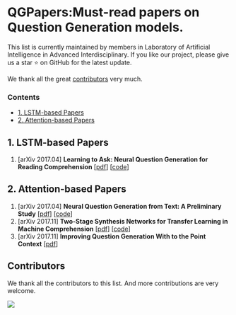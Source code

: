 # QGPapers:Must-read papers on Question Generation models.

This list is currently maintained by members in Laboratory of Artificial Intelligence in Advanced Interdisciplinary. If you like our project, please give us a star ⭐ on GitHub for the latest update.


We thank all the great [contributors](#contributors) very much.



### Contents

- [1. LSTM-based Papers](#1-LSTM-based-Papers)
- [2. Attention-based Papers](#2-LSTM-based-Papers)


## 1. LSTM-based Papers
1. [arXiv 2017.04] **Learning to Ask: Neural Question Generation for Reading Comprehension** [[pdf](https://arxiv.org/pdf/1705.00106.pdf)] [[code](https://github.com/xinyadu/nqg)]

## 2. Attention-based Papers
1. [arXiv 2017.04] **Neural Question Generation from Text: A Preliminary Study** [[pdf](https://arxiv.org/pdf/1704.01792.pdf)] [[code](https://github.com/magic282/NQG)]
2. [arXiv 2017.11] **Two-Stage Synthesis Networks for Transfer Learning in Machine Comprehension** [[pdf](https://arxiv.org/pdf/1706.09789.pdf)] [[code](https://github.com/davidgolub/QuestionGeneration)]
3. [arXiv 2017.11] **Improving Question Generation With to the Point Context** [[pdf](https://arxiv.org/abs/1910.06036)]


## Contributors

We thank all the contributors to this list. And more contributions are very welcome.

<a href="https://github.com/YangtzeUniversityZk/KTPapers/graphs/contributors">
  <img src="https://contrib.rocks/image?repo=YangtzeUniversityZk/KTPapers" />
</a>
